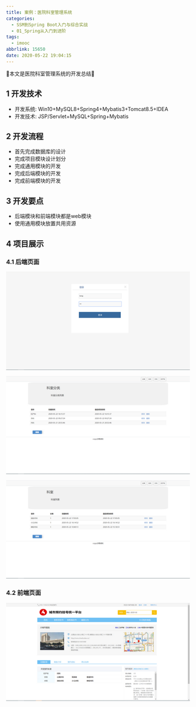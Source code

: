 ```yaml
---
title: 案例：医院科室管理系统
categories:
  - SSM到Spring Boot入门与综合实战
  - 01_Spring从入门到进阶
tags:
  - imooc
abbrlink: 15650
date: 2020-05-22 19:04:15
---
```


:star2:本文是医院科室管理系统的开发总结:star2:

<!-- more -->

## 1 开发技术

- 开发系统: Win10+MySQL8+Spring4+Mybatis3+Tomcat8.5+IDEA
- 开发技术: JSP/Servlet+MySQL+Spring+Mybatis

## 2 开发流程

- 首先完成数据库的设计
- 完成项目模块设计划分
- 完成通用模块的开发
- 完成后端模块的开发
- 完成前端模块的开发

## 3 开发要点

- 后端模块和前端模块都是web模块
- 使用通用模块放置共用资源

## 4 项目展示

### 4.1 后端页面

![图片](/images/041_08_01.png)

![图片](/images/041_08_02.png)

![图片](/images/041_08_03.png)

### 4.2 前端页面

![图片](/images/041_08_04.png)

